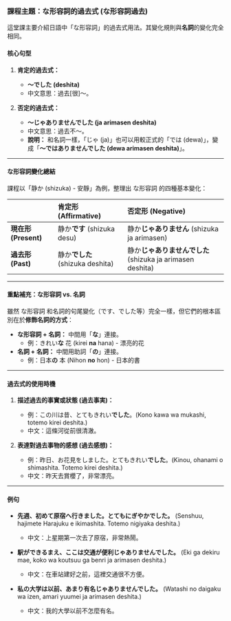 </br>

### **課程主題：な形容詞的過去式 (な形容詞過去)**

這堂課主要介紹日語中「な形容詞」的過去式用法。其變化規則與**名詞**的變化完全相同。

#### **核心句型**

1.  **肯定的過去式：**
    *   **〜でした (deshita)**
    *   中文意思：過去[很]～。

2.  **否定的過去式：**
    *   **〜じゃありませんでした (ja arimasen deshita)**
    *   中文意思：過去不～。
    *   **說明：** 和名詞一樣，「じゃ (ja)」也可以用較正式的「では (dewa)」，變成「**〜ではありませんでした (dewa arimasen deshita)**」。

---

#### **な形容詞變化總結**

課程以「静か (shizuka) - 安靜」為例，整理出 な形容詞 的四種基本變化：

| | **肯定形 (Affirmative)** | **否定形 (Negative)** |
| :--- | :--- | :--- |
| **現在形 (Present)** | 静か**です** (shizuka desu) | 静か**じゃありません** (shizuka ja arimasen) |
| **過去形 (Past)** | 静か**でした** (shizuka deshita) | 静か**じゃありませんでした** (shizuka ja arimasen deshita) |

---

#### **重點補充：な形容詞 vs. 名詞**

雖然 な形容詞 和名詞的句尾變化（です、でした等）完全一樣，但它們的根本區別在於**修飾名詞的方式**：
*   **な形容詞 + 名詞：** 中間用「**な**」連接。
    *   例：きれい**な** 花 (kirei **na** hana) - 漂亮的花
*   **名詞 + 名詞：** 中間用助詞「**の**」連接。
    *   例：日本**の** 本 (Nihon **no** hon) - 日本的書

---

#### **過去式的使用時機**

1.  **描述過去的事實或狀態 (過去事実)：**
    *   例：この川は昔、とてもきれい**でした**。(Kono kawa wa mukashi, totemo kirei deshita.)
    *   中文：這條河從前很清澈。

2.  **表達對過去事物的感想 (過去感想)：**
    *   例：昨日、お花見をしました。とてもきれい**でした**。(Kinou, ohanami o shimashita. Totemo kirei deshita.)
    *   中文：昨天去賞櫻了，非常漂亮。

---

#### **例句**

*   **先週、初めて原宿へ行きました。とてもにぎやかでした。** (Senshuu, hajimete Harajuku e ikimashita. Totemo nigiyaka deshita.)
    *   中文：上星期第一次去了原宿，非常熱鬧。

*   **駅ができるまえ、ここは交通が便利じゃありませんでした。** (Eki ga dekiru mae, koko wa koutsuu ga benri ja arimasen deshita.)
    *   中文：在車站建好之前，這裡交通很不方便。

*   **私の大学は以前、あまり有名じゃありませんでした。** (Watashi no daigaku wa izen, amari yuumei ja arimasen deshita.)
    *   中文：我的大學以前不怎麼有名。

</br>
